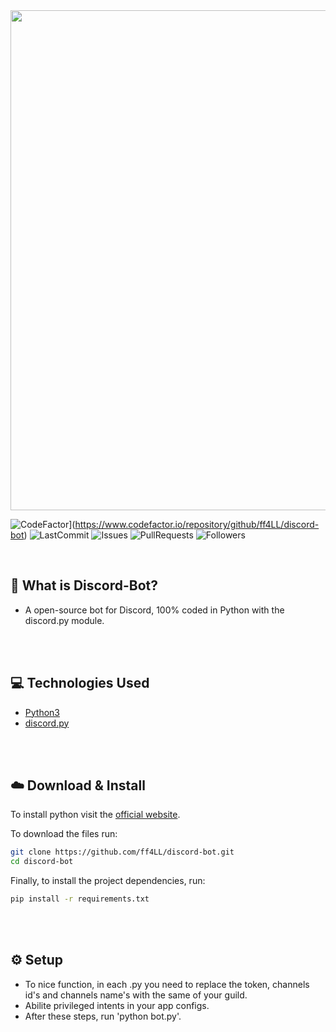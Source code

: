 <img src = "https://i.imgur.com/qyPqPmE.png" width = "800">

![CodeFactor](https://www.codefactor.io/repository/github/ff4LL/discord-bot/badge)](https://www.codefactor.io/repository/github/ff4LL/discord-bot)
![LastCommit](https://img.shields.io/github/last-commit/ff4LL/discord-bot)
![Issues](https://img.shields.io/github/issues/ff4LL/discord-bot)
![PullRequests](https://img.shields.io/github/issues-pr/ff4LL/discord-bot)
![Followers](https://img.shields.io/github/followers/ff4LL?label=Follow)

<br>

## 🤔 What is Discord-Bot?
  - A open-source bot for Discord, 100% coded in Python with the discord.py module.
  
<br><br>

## 💻 Technologies Used
  - <a href = "https://www.python.org">Python3</a>
  - <a href = "https://discordpy.readthedocs.io/en/latest/">discord.py</a>

<br><br>

## ☁️ Download & Install
  To install python visit the <a href="https://www.python.org">official website</a>.

  To download the files run:
  ```bash
  git clone https://github.com/ff4LL/discord-bot.git
  cd discord-bot
  ```
  Finally, to install the project dependencies, run:
  
  ```bash
  pip install -r requirements.txt
  ```

<br><br>

## ⚙️ Setup
  - To nice function, in each .py you need to replace the token, channels id's and channels name's with the same of your guild.
  - Abilite privileged intents in your app configs.
  - After these steps, run 'python bot.py'.
